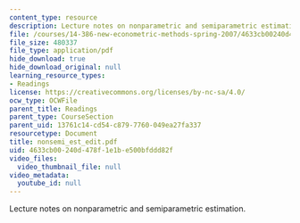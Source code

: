 ```yaml
---
content_type: resource
description: Lecture notes on nonparametric and semiparametric estimation.
file: /courses/14-386-new-econometric-methods-spring-2007/4633cb00240d478f1e1be500bfddd82f_nonsemi_est_edit.pdf
file_size: 480337
file_type: application/pdf
hide_download: true
hide_download_original: null
learning_resource_types:
- Readings
license: https://creativecommons.org/licenses/by-nc-sa/4.0/
ocw_type: OCWFile
parent_title: Readings
parent_type: CourseSection
parent_uid: 13761c14-cd54-c879-7760-049ea27fa337
resourcetype: Document
title: nonsemi_est_edit.pdf
uid: 4633cb00-240d-478f-1e1b-e500bfddd82f
video_files:
  video_thumbnail_file: null
video_metadata:
  youtube_id: null
---
```

Lecture notes on nonparametric and semiparametric estimation.